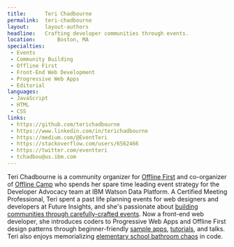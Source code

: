 ```yaml
---
title:      Teri Chadbourne
permalink:  teri-chadbourne
layout:     layout-authors
headline:   Crafting developer communities through events.
location:		Boston, MA
specialties:
 - Events
 - Community Building
 - Offline First
 - Front-End Web Development
 - Progressive Web Apps
 - Editorial
languages:
 - JavaScript
 - HTML
 - CSS
links:
 - https://github.com/terichadbourne
 - https://www.linkedin.com/in/terichadbourne
 - https://medium.com/@EventTeri
 - https://stackoverflow.com/users/6562466
 - https://twitter.com/eventteri
 - tchadbou@us.ibm.com
---
```


Teri Chadbourne is a community organizer for [Offline First](http://offlinefirst.org/) and co-organizer of [Offline Camp](http://offlinefirst.org/camp/) who spends her spare time leading event strategy for the Developer Advocacy team at IBM Watson Data Platform. A Certified Meeting Professional, Teri spent a past life planning events for web designers and developers at Future Insights, and she's passionate about [building communities through carefully-crafted events](https://medium.com/offline-camp/crafting-community-events-that-leave-them-wanting-smore-902974cff4d4). Now a front-end web developer, she introduces coders to Progressive Web Apps and Offline First design patterns through beginner-friendly [sample apps](https://github.com/terichadbourne/offline-first-project-manager), [tutorials](https://medium.com/ibm-watson-data-lab/making-your-app-awesome-when-the-network-isnt-part-1-3ed530c2523), and talks. Teri also enjoys memorializing [elementary school bathroom chaos](http://toilettranscripts.com/) in code.
